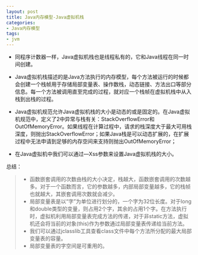 ```yaml
---
layout: post
title: Java内存模型-Java虚拟机栈
categories:
- Java内存模型
tags:
- jvm
---
```



* 同程序计数器一样，Java虚拟机栈也是线程私有的，它和Java线程在同一时间创建。
 
* Java虚拟机栈描述的是Java方法执行的内存模型，每个方法被运行的时候都会创建一个栈帧用于存储局部变量表、操作数栈，动态链接、方法出口等部分信息。每一个方法被调用直至完成的过程，就对应一个栈帧在虚拟机栈中从入栈到出栈的过程。  
* Java虚拟机规范允许Java虚拟机栈的大小是动态的或是固定的。在Java虚拟机规范中，定义了2中异常与栈有关：StackOverflowError和OutOfMemoryError。如果线程在计算过程中，请求的栈深度大于最大可用栈深度，则抛出StackOverflowError；如果Java栈是可以动态扩展的，在扩展过程中无法申请到足够的内存空间来支持则抛出OutOfMemoryError；  
* 在Java虚拟机中我们可以通过—Xss参数来设置Java虚拟机栈的大小。


总结：

> * 函数嵌套调用的次数由栈的大小决定，栈越大，函数嵌套调用的次数越多。对于一个函数而言，它的参数越多，内部局部变量越多，它的栈帧也就越大，其嵌套调用次数就会减少。
> * 局部变量表是以“字”为单位进行划分的，一个字为32位长度。对于long和double类型的变量，则占用2个字，其余的占用1个字。在方法执行时，虚拟机利用局部变量表完成方法的传递，对于非static方法，虚拟机还会将当前的对象(this)作为参数通过局部变量表传递给当前方法。
> * 我们可以通过jclasslib工具查看class文件中每个方法所分配的最大局部变量表的容量。
> * 局部变量表的字空间是可重用的。